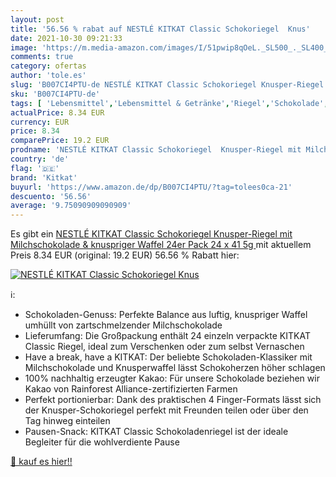 ```yaml
---
layout: post
title: '56.56 % rabat auf NESTLÉ KITKAT Classic Schokoriegel  Knus'
date: 2021-10-30 09:21:33
image: 'https://m.media-amazon.com/images/I/51pwip8qOeL._SL500_._SL400_.jpg'
comments: true
category: ofertas
author: 'tole.es'
slug: 'B007CI4PTU-de NESTLÉ KITKAT Classic Schokoriegel Knusper-Riegel mit...'
sku: 'B007CI4PTU-de'
tags: [ 'Lebensmittel','Lebensmittel & Getränke','Riegel','Schokolade','Süßigkeiten & Knabbereien','kitkat', ]
actualPrice: 8.34 EUR
currency: EUR
price: 8.34
comparePrice: 19.2 EUR
prodname: 'NESTLÉ KITKAT Classic Schokoriegel  Knusper-Riegel mit Milchschokolade & knuspriger Waffel  24er Pack  24 x 41 5g '
country: 'de'
flag: '🇩🇪'
brand: 'Kitkat'
buyurl: 'https://www.amazon.de/dp/B007CI4PTU/?tag=tolees0ca-21'
descuento: '56.56'
average: '9.75090909090909'
---
```


Es gibt ein [NESTLÉ KITKAT Classic Schokoriegel  Knusper-Riegel mit Milchschokolade & knuspriger Waffel  24er Pack  24 x 41 5g ](https://www.amazon.de/dp/B007CI4PTU/?tag=tolees0ca-21) mit aktuellem Preis 8.34 EUR (original: 19.2 EUR) 56.56 % Rabatt hier:

[![NESTLÉ KITKAT Classic Schokoriegel  Knus](https://m.media-amazon.com/images/I/51pwip8qOeL._SL500_._SL400_.jpg)](https://www.amazon.de/dp/B007CI4PTU/?tag=tolees0ca-21)

ℹ️:

- Schokoladen-Genuss: Perfekte Balance aus luftig, knuspriger Waffel umhüllt von zartschmelzender Milchschokolade
- Lieferumfang: Die Großpackung enthält 24 einzeln verpackte KITKAT Classic Riegel, ideal zum Verschenken oder zum selbst Vernaschen
- Have a break, have a KITKAT: Der beliebte Schokoladen-Klassiker mit Milchschokolade und Knusperwaffel lässt Schokoherzen höher schlagen
- 100% nachhaltig erzeugter Kakao: Für unsere Schokolade beziehen wir Kakao von Rainforest Alliance-zertifizierten Farmen
- Perfekt portionierbar: Dank des praktischen 4 Finger-Formats lässt sich der Knusper-Schokoriegel perfekt mit Freunden teilen oder über den Tag hinweg einteilen
- Pausen-Snack: KITKAT Classic Schokoladenriegel ist der ideale Begleiter für die wohlverdiente Pause

[🛒 kauf es hier!!](https://www.amazon.de/dp/B007CI4PTU/?tag=tolees0ca-21)
